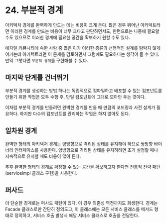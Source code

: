 # 24. 부분적 경계
아키텍처 경계를 완벽하게 만드는 데는 비용이 크게 든다. 많은 경우 뛰어난 아키텍트라면 이러한 경계를 만드는 비용이 너무 크다고 판단하면서도, 한편으로는 나중에 필요할 수도 있으므로 이러한 경계에 필요한 공간을 확보하기 원할 수도 있다.

애자일 커뮤니티에 속한 사람 중 많은 이가 이러한 종류의 선행적인 설계를 탐탁지 않게 여기는데 아키텍트라면 이 문제를 검토하면서 그럼에도 필요하다는 생각이 들 수 있다. 만약 그렇다면 `부분적 경계`를 구현해볼 수 있다.

## 마지막 단계를 건너뛰기
부분적 경계를 생성하는 방법 하나는 독립적으로 컴파일하고 배포할 수 있는 컴포넌트를 만들기 위한 작업은 모두 수행 후, 단일 컴포넌트에 그대로 모아만 두는 것이다.

이처럼 부분적 경계를 만들려면 완벽한 경계를 만들 때 만큼의 코드량과 사전 설계가 필요하다. 하지만 다수의 컴포넌트를 관리하는 작업은 하지 않아도 된다. 

## 일차원 경계
완벽한 형태의 아키텍처 경계는 양방향으로 격리된 상태를 유지해야 하므로 쌍방향 바이너리 인터페이스를 사용한다.  양방향으로 격리된 상태를 유지하려면 초기 설정할 때나 지속적으로 유지할 때도 비용이 많이 든다.

추후 완벽한 형태의 경계로 확장할 수 있는 공간을 확보하고자 한다면 전통적 전략 패턴(serviceImpl 클래스 구현)을 사용한다.

## 퍼사드
더 단순한 경계로는 퍼사드 패턴이 있다. 이 경우 의존성 역전까지도 희생한다. 경계는 Facade 클래스로만 간단히 정의도고, 이 클래스에는 모든 서비스 클래스를 메서드 형태로 정의하고, 서비스 호출 발생시 해당 서비스 클래스로 호출을 전달한다.